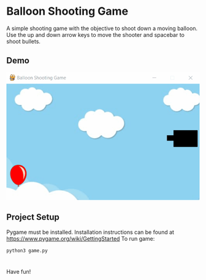 # Balloon Shooting Game
A simple shooting game with the objective to shoot down a moving balloon. <br>
Use the up and down arrow keys to move the shooter and spacebar to shoot bullets.
## Demo
![game demo](https://github.com/eemanc/balloon_shooting_game/blob/main/game_demo.gif)
## Project Setup
Pygame must be installed. Installation instructions can be found at https://www.pygame.org/wiki/GettingStarted
To run game:
```
python3 game.py
```
#
Have fun!
